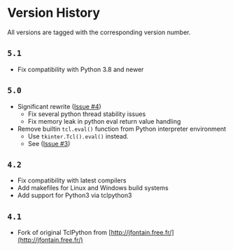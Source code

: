 # Version History
All versions are tagged with the corresponding version number.

## `5.1`
* Fix compatibility with Python 3.8 and newer

## `5.0`
* Significant rewrite ([Issue #4](https://github.com/amykyta3/tclpython/issues/4))
    * Fix several python thread stability issues
    * Fix memory leak in python eval return value handling
* Remove builtin `tcl.eval()` function from Python interpreter environment
    * Use `tkinter.Tcl().eval()` instead.
    * See ([Issue #3](https://github.com/amykyta3/tclpython/issues/3))

## `4.2`
* Fix compatibility with latest compilers
* Add makefiles for Linux and Windows build systems
* Add support for Python3 via tclpython3

## `4.1`
* Fork of original TclPython from [http://jfontain.free.fr/](http://jfontain.free.fr/)
